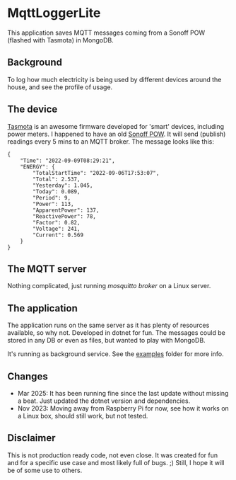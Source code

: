 # MqttLoggerLite

This application saves MQTT messages coming from a Sonoff POW (flashed with Tasmota) in MongoDB.

## Background
To log how much electricity is being used by different devices around the house, and see the profile of usage.

## The device
[Tasmota](https://tasmota.github.io/docs/) is an awesome firmware developed for 'smart' devices, including power meters. I happened to have an old [Sonoff POW](https://templates.blakadder.com/sonoff_Pow.html). It will send (publish) readings every 5 mins to an MQTT broker. The message looks like this:
```
{
    "Time": "2022-09-09T08:29:21",
    "ENERGY": {
        "TotalStartTime": "2022-09-06T17:53:07",
        "Total": 2.537,
        "Yesterday": 1.045,
        "Today": 0.089,
        "Period": 9,
        "Power": 113,
        "ApparentPower": 137,
        "ReactivePower": 78,
        "Factor": 0.82,
        "Voltage": 241,
        "Current": 0.569
    }
}
```

## The MQTT server
Nothing complicated, just running *mosquitto broker* on a Linux server.

## The application
The application runs on the same server as it has plenty of resources available, so why not. Developed in dotnet for fun. The messages could be stored in any DB or even as files, but wanted to play with MongoDB.

It's running as background service. See the [examples](examples) folder for more info.

## Changes
- Mar 2025: It has been running fine since the last update without missing a beat. Just updated the dotnet version and dependencies.
- Nov 2023: Moving away from Raspberry Pi for now, see how it works on a Linux box, should still work, but not tested.

## Disclaimer
This is not production ready code, not even close. It was created for fun and for a specific use case and most likely full of bugs. ;)
Still, I hope it will be of some use to others.
